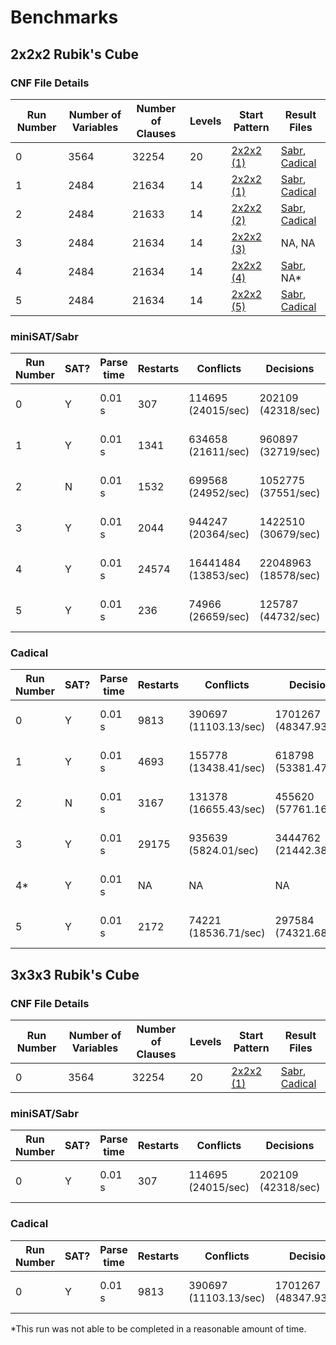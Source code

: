 # Benchmarks
## 2x2x2 Rubik's Cube

### CNF File Details
|Run Number|Number of Variables|Number of Clauses|Levels|Start Pattern|Result Files|
|---|---|---|---|---|---|
|0|3564|32254|20|[2x2x2 (1)](sabr_progs/start_patterns.txt)|[Sabr](results/2x2x2/sabr-result1-20.txt), [Cadical](results/2x2x2/cadical-result1-20.txt)|
|1|2484|21634|14|[2x2x2 (1)](sabr_progs/start_patterns.txt)|[Sabr](results/2x2x2/sabr-result1-14.txt), [Cadical](results/2x2x2/cadical-result1-14.txt)|
|2|2484|21633|14|[2x2x2 (2)](sabr_progs/start_patterns.txt)|[Sabr](results/2x2x2/sabr-result2-14.txt), [Cadical](results/2x2x2/cadical-result2-14.txt)|
|3|2484|21634|14|[2x2x2 (3)](sabr_progs/start_patterns.txt)|NA, NA|
|4|2484|21634|14|[2x2x2 (4)](sabr_progs/start_patterns.txt)|[Sabr](results/2x2x2/sabr-result4-14.txt), NA*|
|5|2484|21634|14|[2x2x2 (5)](sabr_progs/start_patterns.txt)|[Sabr](results/2x2x2/sabr-result5-14.txt), [Cadical](results/2x2x2/cadical-result5-14.txt)|


### miniSAT/Sabr
|Run Number|SAT?|Parse time|Restarts|Conflicts|Decisions|Propagations|Conflict literals|Memory used|CPU time|
|---|---|---|---|---|---|---|---|---|---|
|0|Y|0.01 s|307|114695 (24015/sec)|202109 (42318/sec)|20601439 (4313534/sec)|4016033 (16.40% deleted)|18.83 MB|4.776 s|
|1|Y|0.01 s|1341|634658 (21611/sec)|960897 (32719/sec)|99098245 (3374261/sec)|23500641 (15.89% deleted)|25.42 MB|29.368 s|
|2|N|0.01 s|1532|699568 (24952/sec)|1052775 (37551/sec)|98042603 (3497025/sec)|16981488 (23.72% deleted)|24.79 MB|28.036 s|
|3|Y|0.01 s|2044|944247 (20364/sec)|1422510 (30679/sec)|174229599 (3757540/sec)|35608297 (18.07% deleted)|26.29 MB|46.368 s|
|4|Y|0.01 s|24574|16441484 (13853/sec)|22048963 (18578/sec)|5387545475 (4539388/sec)|601674025 (35.33% deleted)|80.81 MB|1186.84 s|
|5|Y|0.01 s|236|74966 (26659/sec)|125787 (44732/sec)|11302950 (4019541/sec)|2518484 (13.62% deleted)|12.32 MB|2.812 s|


### Cadical
|Run Number|SAT?|Parse time|Restarts|Conflicts|Decisions|Propagations|Conflict literals|Memory used|CPU time|
|---|---|---|---|---|---|---|---|---|---|
|0|Y|0.01 s|9813|390697 (11103.13/sec)|1701267 (48347.93/sec)|86345393 (2.45 millions/s)|833294 (7.63% deleted)|15.67 MB|35.67 s|
|1|Y|0.01 s|4693|155778 (13438.41/sec)|618798 (53381.47/sec)|33080774 (2.85 millions/s)|290392 (7.35% deleted)|9.10 MB|11.59 s|
|2|N|0.01 s|3167|131378 (16655.43/sec)|455620 (57761.16/sec)|256370000 (3.25 millions/s)|226436 (7.81% deleted)|8.47 MB|7.89 s|
|3|Y|0.01 s|29175|935639 (5824.01/sec)|3444762 (21442.38/sec)|218427335 (1.36 millions/s)|3189611 (11.11% deleted)|21.96 MB|160.65 s|
|4*|Y|0.01 s|NA|NA|NA|NA|NA|NA|> 20000 s|
|5|Y|0.01 s|2172|74221 (18536.71/sec)|297584 (74321.68/sec)|14527239 (3.63 millions/s)|105323 (6.05% deleted)|6.77 MB|4.00 s|


## 3x3x3 Rubik's Cube

### CNF File Details
|Run Number|Number of Variables|Number of Clauses|Levels|Start Pattern|Result Files|
|---|---|---|---|---|---|
|0|3564|32254|20|[2x2x2 (1)](sabr_progs/start_patterns3.txt)|[Sabr](results/3x3x3/sabr-result1-20.txt), [Cadical](results/3x3x3/cadical-result1-20.txt)|


### miniSAT/Sabr
|Run Number|SAT?|Parse time|Restarts|Conflicts|Decisions|Propagations|Conflict literals|Memory used|CPU time|
|---|---|---|---|---|---|---|---|---|---|
|0|Y|0.01 s|307|114695 (24015/sec)|202109 (42318/sec)|20601439 (4313534/sec)|4016033 (16.40% deleted)|18.83 MB|4.776 s|


### Cadical
|Run Number|SAT?|Parse time|Restarts|Conflicts|Decisions|Propagations|Conflict literals|Memory used|CPU time|
|---|---|---|---|---|---|---|---|---|---|
|0|Y|0.01 s|9813|390697 (11103.13/sec)|1701267 (48347.93/sec)|86345393 (2.45 millions/s)|833294 (7.63% deleted)|15.67 MB|35.67 s|


*This run was not able to be completed in a reasonable amount of time.
